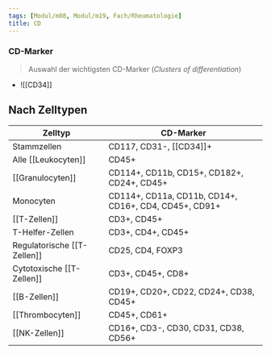 ```yaml
---
tags: [Modul/m08, Modul/m19, Fach/Rheumatologie]
title: CD
---
```

### CD-Marker
> Auswahl der wichtigsten CD-Marker (*Clusters of differentiation*)

- ![[CD34]]



## Nach Zelltypen
Zelltyp|CD-Marker
-|-|
Stammzellen|CD117, CD31-, [[CD34]]+
Alle [[Leukocyten]]|CD45+
[[Granulocyten]]|CD114+, CD11b, CD15+, CD182+, CD24+, CD45+
Monocyten|CD114+, CD11a, CD11b, CD14+, CD16+, CD4, CD45+, CD91+
[[T-Zellen]]|CD3+, CD45+
T-Helfer-Zellen|CD3+, CD4+, CD45+
Regulatorische [[T-Zellen]]|CD25, CD4, FOXP3
Cytotoxische [[T-Zellen]]|CD3+, CD45+, CD8+
[[B-Zellen]]|CD19+, CD20+, CD22, CD24+, CD38, CD45+
[[Thrombocyten]]|CD45+, CD61+
[[NK-Zellen]]|CD16+, CD3-, CD30, CD31, CD38, CD56+
